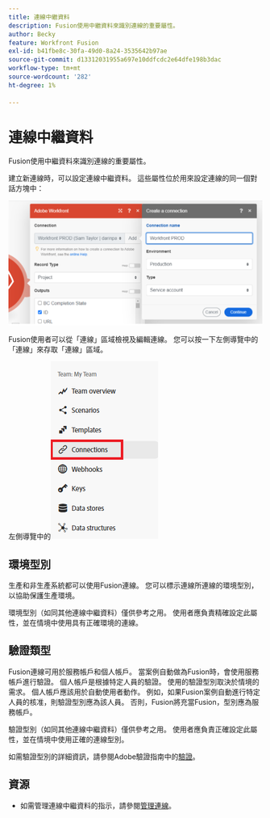 ```yaml
---
title: 連線中繼資料
description: Fusion使用中繼資料來識別連線的重要屬性。
author: Becky
feature: Workfront Fusion
exl-id: b41fbe8c-30fa-49d0-8a24-3535642b97ae
source-git-commit: d13312031955a697e10ddfcdc2e64dfe198b3dac
workflow-type: tm+mt
source-wordcount: '282'
ht-degree: 1%

---
```


# 連線中繼資料

Fusion使用中繼資料來識別連線的重要屬性。

建立新連線時，可以設定連線中繼資料。 這些屬性位於用來設定連線的同一個對話方塊中：

![連線中繼資料](assets/connection-metadata-setup.png)

Fusion使用者可以從「連線」區域檢視及編輯連線。 您可以按一下左側導覽中的「連線」來存取「連線」區域。

左側導覽中的![連線區域](assets/connections-in-left-nav.png)

<!--![Connection metadata in Connections area](assets/connections-area-metadata.png)-->

## 環境型別

生產和非生產系統都可以使用Fusion連線。 您可以標示連線所連線的環境型別，以協助保護生產環境。

環境型別（如同其他連線中繼資料）僅供參考之用。 使用者應負責精確設定此屬性，並在情境中使用具有正確環境的連線。

## 驗證類型

Fusion連線可用於服務帳戶和個人帳戶。 當案例自動做為Fusion時，會使用服務帳戶進行驗證。 個人帳戶是根據特定人員的驗證。 使用的驗證型別取決於情境的需求。 個人帳戶應該用於自動使用者動作。 例如，如果Fusion案例自動進行特定人員的核准，則驗證型別應為該人員。 否則，Fusion將充當Fusion，型別應為服務帳戶。

驗證型別（如同其他連線中繼資料）僅供參考之用。 使用者應負責正確設定此屬性，並在情境中使用正確的連線型別。

如需驗證型別的詳細資訊，請參閱Adobe驗證指南中的[驗證](https://developer.adobe.com/developer-console/docs/guides/authentication/)。

## 資源

* 如需管理連線中繼資料的指示，請參閱[管理連線](/help/workfront-fusion/create-scenarios/connect-to-apps/manage-connections.md)。
